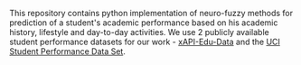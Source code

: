 This repository contains python implementation of neuro-fuzzy methods for prediction of a student's academic performance based on his academic history, lifestyle and day-to-day activities. We use 2 publicly available student performance datasets for our work - <a href = "https://www.kaggle.com/aljarah/xAPI-Edu-Data">xAPI-Edu-Data</a> and the <a href="https://archive.ics.uci.edu/ml/datasets/student+performance"> UCI Student Performance Data Set</a>.